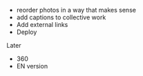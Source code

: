 - reorder photos in a way that makes sense
- add captions to collective work
- Add external links
- Deploy

Later
- 360
- EN version